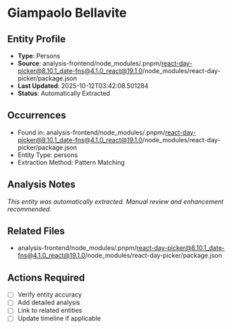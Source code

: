 # Giampaolo Bellavite

## Entity Profile
- **Type**: Persons
- **Source**: analysis-frontend/node_modules/.pnpm/react-day-picker@8.10.1_date-fns@4.1.0_react@19.1.0/node_modules/react-day-picker/package.json
- **Last Updated**: 2025-10-12T03:42:08.501284
- **Status**: Automatically Extracted

## Occurrences
- Found in: analysis-frontend/node_modules/.pnpm/react-day-picker@8.10.1_date-fns@4.1.0_react@19.1.0/node_modules/react-day-picker/package.json
- Entity Type: persons
- Extraction Method: Pattern Matching

## Analysis Notes
*This entity was automatically extracted. Manual review and enhancement recommended.*

## Related Files
- analysis-frontend/node_modules/.pnpm/react-day-picker@8.10.1_date-fns@4.1.0_react@19.1.0/node_modules/react-day-picker/package.json

## Actions Required
- [ ] Verify entity accuracy
- [ ] Add detailed analysis
- [ ] Link to related entities
- [ ] Update timeline if applicable
